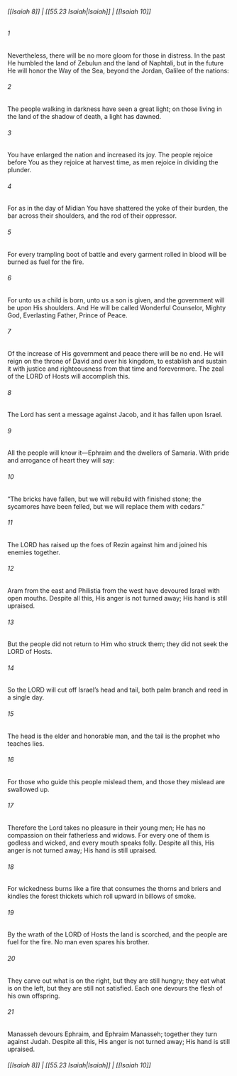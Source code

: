 
###### [[Isaiah 8]] | [[55.23 Isaiah|Isaiah]] | [[Isaiah 10]]

###### 1
Nevertheless, there will be no more gloom for those in distress. In the past He humbled the land of Zebulun and the land of Naphtali, but in the future He will honor the Way of the Sea, beyond the Jordan, Galilee of the nations:
###### 2
The people walking in darkness have seen a great light; on those living in the land of the shadow of death, a light has dawned.
###### 3
You have enlarged the nation and increased its joy. The people rejoice before You as they rejoice at harvest time, as men rejoice in dividing the plunder.
###### 4
For as in the day of Midian You have shattered the yoke of their burden, the bar across their shoulders, and the rod of their oppressor.
###### 5
For every trampling boot of battle and every garment rolled in blood will be burned as fuel for the fire.
###### 6
For unto us a child is born, unto us a son is given, and the government will be upon His shoulders. And He will be called Wonderful Counselor, Mighty God, Everlasting Father, Prince of Peace.
###### 7
Of the increase of His government and peace there will be no end. He will reign on the throne of David and over his kingdom, to establish and sustain it with justice and righteousness from that time and forevermore. The zeal of the LORD of Hosts will accomplish this.
###### 8
The Lord has sent a message against Jacob, and it has fallen upon Israel.
###### 9
All the people will know it—Ephraim and the dwellers of Samaria. With pride and arrogance of heart they will say:
###### 10
“The bricks have fallen, but we will rebuild with finished stone; the sycamores have been felled, but we will replace them with cedars.”
###### 11
The LORD has raised up the foes of Rezin against him and joined his enemies together.
###### 12
Aram from the east and Philistia from the west have devoured Israel with open mouths. Despite all this, His anger is not turned away; His hand is still upraised.
###### 13
But the people did not return to Him who struck them; they did not seek the LORD of Hosts.
###### 14
So the LORD will cut off Israel’s head and tail, both palm branch and reed in a single day.
###### 15
The head is the elder and honorable man, and the tail is the prophet who teaches lies.
###### 16
For those who guide this people mislead them, and those they mislead are swallowed up.
###### 17
Therefore the Lord takes no pleasure in their young men; He has no compassion on their fatherless and widows. For every one of them is godless and wicked, and every mouth speaks folly. Despite all this, His anger is not turned away; His hand is still upraised.
###### 18
For wickedness burns like a fire that consumes the thorns and briers and kindles the forest thickets which roll upward in billows of smoke.
###### 19
By the wrath of the LORD of Hosts the land is scorched, and the people are fuel for the fire. No man even spares his brother.
###### 20
They carve out what is on the right, but they are still hungry; they eat what is on the left, but they are still not satisfied. Each one devours the flesh of his own offspring.
###### 21
Manasseh devours Ephraim, and Ephraim Manasseh; together they turn against Judah. Despite all this, His anger is not turned away; His hand is still upraised.

###### [[Isaiah 8]] | [[55.23 Isaiah|Isaiah]] | [[Isaiah 10]]
